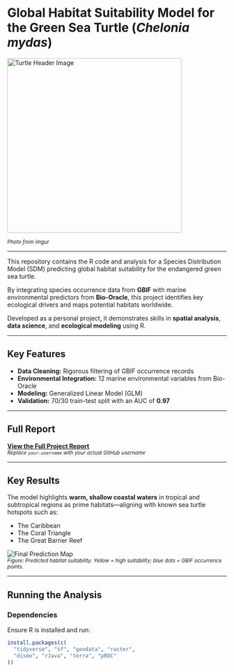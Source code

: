 # Global Habitat Suitability Model for the Green Sea Turtle (*Chelonia mydas*)

<img src="https://i.imgur.com/GCSZ8z1.jpeg" alt="Turtle Header Image" width="400"/>

<sub>*Photo from imgur*</sub>

---

This repository contains the R code and analysis for a Species Distribution Model (SDM) predicting global habitat suitability for the endangered green sea turtle.

By integrating species occurrence data from **GBIF** with marine environmental predictors from **Bio-Oracle**, this project identifies key ecological drivers and maps potential habitats worldwide.

Developed as a personal project, it demonstrates skills in **spatial analysis**, **data science**, and **ecological modeling** using R.

---

## Key Features

- **Data Cleaning:** Rigorous filtering of GBIF occurrence records  
- **Environmental Integration:** 12 marine environmental variables from Bio-Oracle  
- **Modeling:** Generalized Linear Model (GLM)  
- **Validation:** 70/30 train-test split with an AUC of **0.97**

---

## Full Report

**[View the Full Project Report](https://your-username.github.io/turtle-habitat-sdm-r/report.html)**  
<sub>*Replace `your-username` with your actual GitHub username*</sub>

---

## Key Results

The model highlights **warm, shallow coastal waters** in tropical and subtropical regions as prime habitats—aligning with known sea turtle hotspots such as:

- The Caribbean  
- The Coral Triangle  
- The Great Barrier Reef  

![Final Prediction Map](https://i.imgur.com/k97M0Br.png)  
<sub>*Figure: Predicted habitat suitability. Yellow = high suitability; blue dots = GBIF occurrence points.*</sub>

---

## Running the Analysis

### Dependencies
Ensure R is installed and run:
```r
install.packages(c(
  "tidyverse", "sf", "geodata", "raster", 
  "dismo", "rJava", "terra", "pROC"
))
